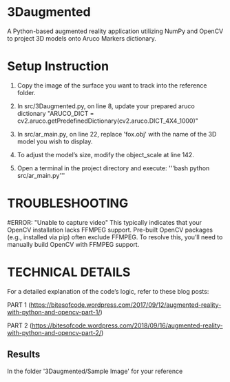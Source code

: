 # 3Daugmented

A Python-based augmented reality application utilizing NumPy and OpenCV to project 3D models onto Aruco Markers dictionary.

# Setup Instruction

1. Copy the image of the surface you want to track into the reference folder.

2. In src/3Daugmented.py, on line 8, update your prepared aruco dictionary
   "ARUCO_DICT = cv2.aruco.getPredefinedDictionary(cv2.aruco.DICT_4X4_1000)"
   
4. In src/ar_main.py, on line 22, replace 'fox.obj' with the name of the 3D model you wish to display. 

5. To adjust the model’s size, modify the object_scale at line 142.

6. Open a terminal in the project directory and execute:
   '''bash python src/ar_main.py'''

# TROUBLESHOOTING
  #ERROR: "Unable to capture video"
    This typically indicates that your OpenCV installation lacks FFMPEG support. Pre-built OpenCV packages (e.g., installed via pip) often exclude FFMPEG. 
    To resolve this, you’ll need to manually build OpenCV with FFMPEG support.

# TECHNICAL DETAILS
   For a detailed explanation of the code’s logic, refer to these blog posts:
  
PART 1 (https://bitesofcode.wordpress.com/2017/09/12/augmented-reality-with-python-and-opencv-part-1/)

PART 2 (https://bitesofcode.wordpress.com/2018/09/16/augmented-reality-with-python-and-opencv-part-2/)

## Results
  In the folder '3Daugmented/Sample Image' for your reference

